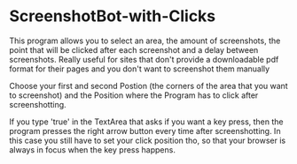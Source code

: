 # ScreenshotBot-with-Clicks
This program allows you to select an area, the amount of screenshots, the point that will be clicked after each screenshot and a delay between screenshots. Really useful for sites that don't provide a downloadable pdf format for their pages and you don't want to screenshot them manually

Choose your first and second Postion (the corners of the area that you want to screenshot) and the Position where the Program has to click after screenshotting.

If you type 'true' in the TextArea that asks if you want a key press, then the program presses the right arrow button every time after screenshotting.
In this case you still have to set your click position tho, so that your browser is always in focus when the key press happens.
